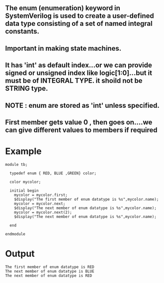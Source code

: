 ## The enum (enumeration) keyword in SystemVerilog is used to create a user-defined data type consisting of a set of named integral constants.
## Important in making state machines.
## It has 'int' as default index...or we can provide signed or unsigned index like logic[1:0]...but it must be of INTEGRAL TYPE. it shoild not be STRING type.
## NOTE : enum are stored as 'int' unless specified.
## First member gets value 0 , then goes on....we can give different values to members if required
# Example
```
module tb;
  
  typedef enum { RED, BLUE ,GREEN} color;
  
  color mycolor;
  
  initial begin
    mycolor = mycolor.first;
    $display("The first member of enum datatype is %s",mycolor.name);
    mycolor = mycolor.next;
    $display("The next member of enum datatype is %s",mycolor.name);
    mycolor = mycolor.next(2);
    $display("The next member of enum datatype is %s",mycolor.name);

  end
  
endmodule
```

# Output
```
The first member of enum datatype is RED
The next member of enum datatype is BLUE
The next member of enum datatype is RED
```
